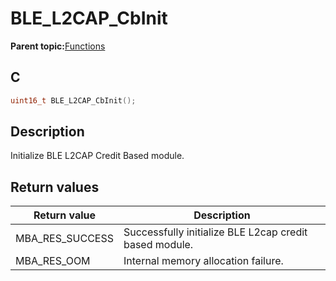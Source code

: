 # BLE\_L2CAP\_CbInit

**Parent topic:**[Functions](GUID-B780FD08-A101-4686-A604-9AF23DB222E0.md)

## C

```c
uint16_t BLE_L2CAP_CbInit();
```

## Description

Initialize BLE L2CAP Credit Based module.

## Return values

|Return value|Description|
|------------|-----------|
|MBA\_RES\_SUCCESS|Successfully initialize BLE L2cap credit based module.|
|MBA\_RES\_OOM|Internal memory allocation failure.|

